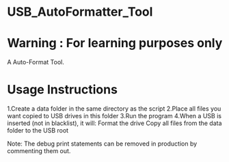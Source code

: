 # USB_AutoFormatter_Tool
# Warning : For learning purposes only
A Auto-Format Tool.
# Usage Instructions
1.Create a data folder in the same directory as the script
2.Place all files you want copied to USB drives in this folder
3.Run the program
4.When a USB is inserted (not in blacklist), it will:
	Format the drive
	Copy all files from the data folder to the USB root

Note: The debug print statements can be removed in production by commenting them out.